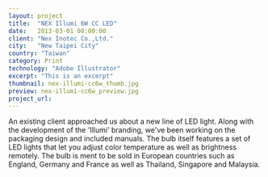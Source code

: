 ```yaml
---
layout: project
title:  "NEX Illumi 6W CC LED"
date:   2013-03-01 08:00:00
client: "Nex Inotec Co.,Ltd."
city:   "New Taipei City"
country: "Taiwan"
category: Print
technology: "Adobe Illustrator"
excerpt: "This is an excerpt"
thumbnail: nex-illumi-cc6w_thumb.jpg
preview: nex-illumi-cc6w_preview.jpg
project_url:
---
```


An existing client approached us about a new line of LED light. Along with the development of the 'Illumi' branding, we've been working on the packaging design and included manuals. The bulb itself features a set of LED lights that let you adjust color temperature as well as brightness remotely. The bulb is ment to be sold in European countries such as England, Germany and France as well as Thailand, Singapore and Malaysia.
